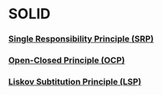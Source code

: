 # SOLID

### [Single Responsibility Principle (SRP)](https://github.com/GabrielJulio/SOLID/blob/master/SRP/README.MD)
### [Open-Closed Principle (OCP)](https://github.com/GabrielJulio/SOLID/blob/master/OCP/README.MD)
### [Liskov Subtitution Principle (LSP)](https://github.com/GabrielJulio/SOLID/blob/master/LSP/README.MD)